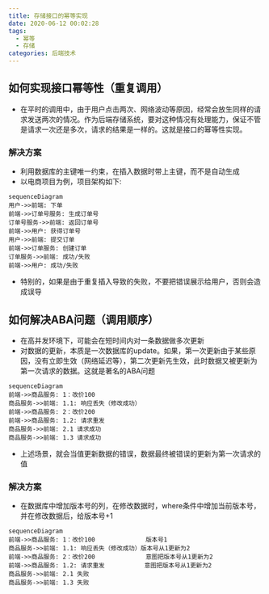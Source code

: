 ```yaml
---
title: 存储接口的幂等实现
date: 2020-06-12 00:02:28
tags: 
  - 幂等
  - 存储
categories: 后端技术
---
```


## 如何实现接口幂等性（重复调用）

* 在平时的调用中，由于用户点击两次、网络波动等原因，经常会放生同样的请求发送两次的情况。作为后端存储系统，要对这种情况有处理能力，保证不管是请求一次还是多次，请求的结果是一样的。这就是接口的幂等性实现。

### 解决方案

* 利用数据库的主键唯一约束，在插入数据时带上主键，而不是自动生成
* 以电商项目为例，项目架构如下:
```mermaid
sequenceDiagram
用户->>前端: 下单
前端->>订单号服务: 生成订单号
订单号服务->>前端: 返回订单号
前端->>用户: 获得订单号
用户->>前端: 提交订单
前端->>订单服务: 创建订单
订单服务->>前端: 成功/失败
前端->>用户: 成功/失败
```
* 特别的，如果是由于重复插入导致的失败，不要把错误展示给用户，否则会造成误导

## 如何解决ABA问题（调用顺序）

* 在高并发环境下，可能会在短时间内对一条数据做多次更新
* 对数据的更新，本质是一次数据库的update。如果，第一次更新由于某些原因，没有立即生效（网络延迟等），第二次更新先生效，此时数据又被更新为第一次请求的数据。这就是著名的ABA问题
```mermaid
sequenceDiagram
前端->>商品服务: 1：改价100
商品服务->>前端: 1.1: 响应丢失（修改成功）
前端->>商品服务: 2：改价200
前端->>商品服务: 1.2: 请求重发
商品服务->>前端: 2.1 请求成功
商品服务->>前端: 1.3 请求成功
```
* 上述场景，就会当值更新数据的错误，数据最终被错误的更新为第一次请求的值

### 解决方案

* 在数据库中增加版本号的列，在修改数据时，where条件中增加当前版本号，并在修改数据后，给版本号+1
```mermaid
sequenceDiagram
前端->>商品服务: 1：改价100              版本号1
商品服务->>前端: 1.1: 响应丢失（修改成功）版本号从1更新为2
前端->>商品服务: 2：改价200              意图把版本号从1更新为2
前端->>商品服务: 1.2: 请求重发           意图把版本号从1更新为2
商品服务->>前端: 2.1 失败
商品服务->>前端: 1.3 失败
```